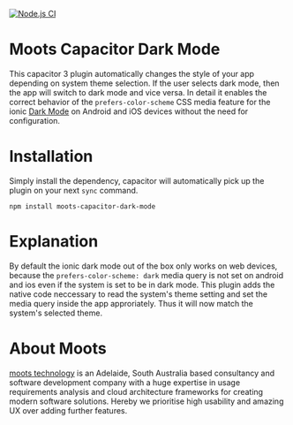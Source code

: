 [![Node.js CI](https://github.com/moots-technology/moots-capacitor-dark-mode/actions/workflows/node.js.yml/badge.svg)](https://github.com/moots-technology/moots-capacitor-dark-mode/actions/workflows/node.js.yml)
# Moots Capacitor Dark Mode

This capacitor 3 plugin automatically changes the style of your app depending on system theme selection. If the user selects dark mode, then the app will switch to dark mode and vice versa.
In detail it enables the correct behavior of the `prefers-color-scheme` CSS media feature for the ionic [Dark Mode](https://ionicframework.com/docs/theming/dark-mode) on Android and iOS devices without the need for configuration.

# Installation

Simply install the dependency, capacitor will automatically pick up the plugin on your next `sync` command.

`npm install moots-capacitor-dark-mode`

# Explanation

By default the ionic dark mode out of the box only works on web devices, because the `prefers-color-scheme: dark` media query is not set on android and ios even if the system is set to be in dark mode.
This plugin adds the native code neccessary to read the system's theme setting and set the media query inside the app approriately.
Thus it will now match the system's selected theme. 

# About Moots
[moots technology](https://mootstech.com.au/) is an Adelaide, South Australia based consultancy and software development company with a huge expertise in usage requirements analysis and cloud architecture frameworks for creating modern software solutions. Hereby we prioritise high usability and amazing UX over adding further features.
